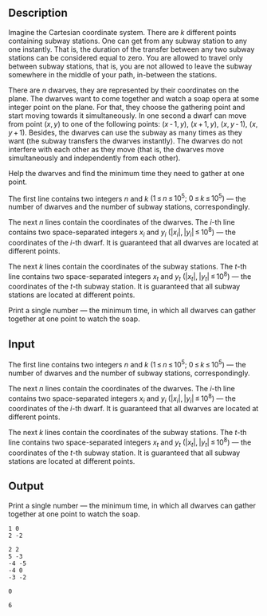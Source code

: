 ## Description

<div><p>Imagine the Cartesian coordinate system. There are <span class="tex-span"><i>k</i></span> different points containing subway stations. One can get from any subway station to any one instantly. That is, the duration of the transfer between any two subway stations can be considered equal to zero. You are allowed to travel only between subway stations, that is, you are not allowed to leave the subway somewhere in the middle of your path, in-between the stations. </p><p>There are <span class="tex-span"><i>n</i></span> dwarves, they are represented by their coordinates on the plane. The dwarves want to come together and watch a soap opera at some integer point on the plane. For that, they choose the gathering point and start moving towards it simultaneously. In one second a dwarf can move from point <span class="tex-span">(<i>x</i>, <i>y</i>)</span> to one of the following points: <span class="tex-span">(<i>x</i> - 1, <i>y</i>)</span>, <span class="tex-span">(<i>x</i> + 1, <i>y</i>)</span>, <span class="tex-span">(<i>x</i>, <i>y</i> - 1)</span>, <span class="tex-span">(<i>x</i>, <i>y</i> + 1)</span>. Besides, the dwarves can use the subway as many times as they want (the subway transfers the dwarves instantly). The dwarves do not interfere with each other as they move (that is, the dwarves move simultaneously and independently from each other). </p><p>Help the dwarves and find the minimum time they need to gather at one point.</p></div><div class="input-specification"><p>The first line contains two integers <span class="tex-span"><i>n</i></span> and <span class="tex-span"><i>k</i></span> <span class="tex-span">(1 ≤ <i>n</i> ≤ 10<sup class="upper-index">5</sup>;&nbsp;0 ≤ <i>k</i> ≤ 10<sup class="upper-index">5</sup>)</span> — the number of dwarves and the number of subway stations, correspondingly.</p><p>The next <span class="tex-span"><i>n</i></span> lines contain the coordinates of the dwarves. The <span class="tex-span"><i>i</i></span>-th line contains two space-separated integers <span class="tex-span"><i>x</i><sub class="lower-index"><i>i</i></sub></span> and <span class="tex-span"><i>y</i><sub class="lower-index"><i>i</i></sub></span> (<span class="tex-span">|<i>x</i><sub class="lower-index"><i>i</i></sub>|, |<i>y</i><sub class="lower-index"><i>i</i></sub>| ≤ 10<sup class="upper-index">8</sup></span>) — the coordinates of the <span class="tex-span"><i>i</i></span>-th dwarf. It is guaranteed that all dwarves are located at different points.</p><p>The next <span class="tex-span"><i>k</i></span> lines contain the coordinates of the subway stations. The <span class="tex-span"><i>t</i></span>-th line contains two space-separated integers <span class="tex-span"><i>x</i><sub class="lower-index"><i>t</i></sub></span> and <span class="tex-span"><i>y</i><sub class="lower-index"><i>t</i></sub></span> (<span class="tex-span">|<i>x</i><sub class="lower-index"><i>t</i></sub>|, |<i>y</i><sub class="lower-index"><i>t</i></sub>| ≤ 10<sup class="upper-index">8</sup></span>) — the coordinates of the <span class="tex-span"><i>t</i></span>-th subway station. It is guaranteed that all subway stations are located at different points.</p></div><div class="output-specification"><p>Print a single number — the minimum time, in which all dwarves can gather together at one point to watch the soap.</p></div>

## Input

<p>The first line contains two integers <span class="tex-span"><i>n</i></span> and <span class="tex-span"><i>k</i></span> <span class="tex-span">(1 ≤ <i>n</i> ≤ 10<sup class="upper-index">5</sup>;&nbsp;0 ≤ <i>k</i> ≤ 10<sup class="upper-index">5</sup>)</span> — the number of dwarves and the number of subway stations, correspondingly.</p><p>The next <span class="tex-span"><i>n</i></span> lines contain the coordinates of the dwarves. The <span class="tex-span"><i>i</i></span>-th line contains two space-separated integers <span class="tex-span"><i>x</i><sub class="lower-index"><i>i</i></sub></span> and <span class="tex-span"><i>y</i><sub class="lower-index"><i>i</i></sub></span> (<span class="tex-span">|<i>x</i><sub class="lower-index"><i>i</i></sub>|, |<i>y</i><sub class="lower-index"><i>i</i></sub>| ≤ 10<sup class="upper-index">8</sup></span>) — the coordinates of the <span class="tex-span"><i>i</i></span>-th dwarf. It is guaranteed that all dwarves are located at different points.</p><p>The next <span class="tex-span"><i>k</i></span> lines contain the coordinates of the subway stations. The <span class="tex-span"><i>t</i></span>-th line contains two space-separated integers <span class="tex-span"><i>x</i><sub class="lower-index"><i>t</i></sub></span> and <span class="tex-span"><i>y</i><sub class="lower-index"><i>t</i></sub></span> (<span class="tex-span">|<i>x</i><sub class="lower-index"><i>t</i></sub>|, |<i>y</i><sub class="lower-index"><i>t</i></sub>| ≤ 10<sup class="upper-index">8</sup></span>) — the coordinates of the <span class="tex-span"><i>t</i></span>-th subway station. It is guaranteed that all subway stations are located at different points.</p>

## Output

<p>Print a single number — the minimum time, in which all dwarves can gather together at one point to watch the soap.</p>





```input1
1 0
2 -2

```




```input2
2 2
5 -3
-4 -5
-4 0
-3 -2

```




```output1
0

```




```output2
6

```


